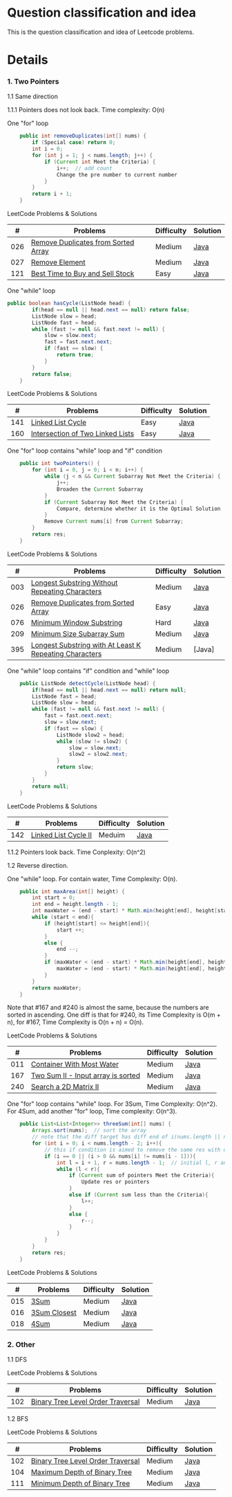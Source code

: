 Question classification and idea
===
This is the question classification and idea of Leetcode problems.

Details
===
### 1. Two Pointers
1.1 Same direction

1.1.1 Pointers does not look back. Time complexity: O(n)

One "for" loop
```Java
    public int removeDuplicates(int[] nums) {
        if (Special case) return 0;
        int i = 0;
        for (int j = 1; j < nums.length; j++) {
            if (Current int Meet the Criteria) {
                i++;  // add count
                Change the pre number to current number
            }   
        }
        return i + 1;
    }
```
LeetCode Problems & Solutions

| \# | Problems | Difficulty | Solution |
|----|----------|-----------|------|
| 026  | [Remove Duplicates from Sorted Array](https://leetcode.com/problems/remove-duplicates-from-sorted-array/) | Medium | [Java](../Code/26_Remove_Duplicates_from_Sorted_Array.java)
| 027  | [Remove Element](https://leetcode.com/problems/remove-element/) | Medium | [Java](../Code/27_Remove_Element.java)
| 121  | [Best Time to Buy and Sell Stock ](https://leetcode.com/problems/best-time-to-buy-and-sell-stock/) | Easy | [Java](../Code/121_Best_Time_to_Buy_and_Sell_Stock.java)

One "while" loop
```Java
public boolean hasCycle(ListNode head) {
        if(head == null || head.next == null) return false;
        ListNode slow = head;
        ListNode fast = head;
        while (fast != null && fast.next != null) {
            slow = slow.next;
            fast = fast.next.next;
            if (fast == slow) {
                return true;
            }             
        }
        return false;
    }
```
LeetCode Problems & Solutions

| \# | Problems | Difficulty | Solution |
|----|----------|-----------|------|
| 141  | [Linked List Cycle](https://leetcode.com/problems/linked-list-cycle/) | Easy | [Java](Code/141_Linked_List_Cycle.java)
| 160  | [Intersection of Two Linked Lists ](https://leetcode.com/problems/intersection-of-two-linked-lists/) | Easy | [Java](../Code/160_Intersection_of_Two_Linked_Lists.java)

One "for" loop contains "while" loop and "if" condition
```Java
    public int twoPointers() {
        for (int i = 0, j = 0; i < n; i++) {
            while (j < n && Current Subarray Not Meet the Criteria) {
                j++;
                Broaden the Current Subarray
            }
            if (Current Subarray Not Meet the Criteria) {
                Compare, determine whether it is the Optimal Solution
            }
            Remove Current nums[i] from Current Subarray;
        }
        return res;
    }
```
LeetCode Problems & Solutions

| \# | Problems | Difficulty | Solution |
|----|----------|-----------|------|
| 003  | [Longest Substring Without Repeating Characters](https://leetcode.com/problems/longest-substring-without-repeating-characters/) | Medium | [Java](../Code/3_Longest_Substring_Without_Repeating_Characters.java)
| 026  | [Remove Duplicates from Sorted Array](https://leetcode.com/problems/remove-duplicates-from-sorted-array/) | Easy| [Java](../Code/26_Remove_Duplicates_from_Sorted_Array.java)
| 076  | [Minimum Window Substring](https://leetcode.com/problems/minimum-window-substring/) | Hard| [Java](../Code/76_Minimum_Window_Substring.java)
| 209  | [Minimum Size Subarray Sum](https://leetcode.com/problems/minimum-size-subarray-sum/) | Medium| [Java](../Code/209_Minimum_Size_Subarray_Sum.java)
| 395  | [Longest Substring with At Least K Repeating Characters](https://leetcode.com/problems/longest-substring-with-at-least-k-repeating-characters/) | Medium| [Java]

One "while" loop contains "if" condition and "while" loop
```Java
    public ListNode detectCycle(ListNode head) {
        if(head == null || head.next == null) return null;
        ListNode fast = head;
        ListNode slow = head;
        while (fast != null && fast.next != null) {
            fast = fast.next.next;
            slow = slow.next;
            if (fast == slow) {
                ListNode slow2 = head;
                while (slow != slow2) {
                    slow = slow.next;
                    slow2 = slow2.next;
                }
                return slow;
            }
        }
        return null;
    }
```
LeetCode Problems & Solutions

| \# | Problems | Difficulty | Solution |
|----|----------|-----------|------|
| 142  | [Linked List Cycle II](https://leetcode.com/problems/linked-list-cycle-ii/submissions/) | Meduim | [Java](Code/142_Linked_List_Cycle_II.java)

1.1.2 Pointers look back. Time Conplexity: O(n^2)


1.2 Reverse direction. 

One "while" loop. For contain water, Time Complexity: O(n).
```Java
    public int maxArea(int[] height) {
        int start = 0;
        int end = height.length - 1;
        int maxWater = (end - start) * Math.min(height[end], height[start]);
        while (start < end){
            if (height[start] <= height[end]){
                start ++;
            }
            else {
                end --;
            }
            if (maxWater < (end - start) * Math.min(height[end], height[start])){
                maxWater = (end - start) * Math.min(height[end], height[start]);
            }
        }
        return maxWater;
    }
```
Note that #167 and #240 is almost the same, because the numbers are sorted in ascending. One diff is that for #240, its Time Complexity is O(m + n), for #167, Time Complexity is O(n + n) = O(n).

LeetCode Problems & Solutions

| \# | Problems | Difficulty | Solution |
|----|----------|-----------|------|
| 011  | [Container With Most Water](https://leetcode.com/problems/container-with-most-water/) | Medium | [Java](./Code/11_Container_With_Most_Water.java)
| 167  | [Two Sum II - Input array is sorted](https://leetcode.com/problems/two-sum-ii-input-array-is-sorted/) | Medium | [Java](./Code/167_Two_Sum_II_Input_array_is_sorted.java)
| 240  | [Search a 2D Matrix II](https://leetcode.com/problems/search-a-2d-matrix-ii/) | Medium | [Java](/Code/240_Search_a_2D_Matrix_II.java)

One "for" loop contains "while" loop. For 3Sum, Time Complexity: O(n^2). For 4Sum, add another "for" loop, Time complexity: O(n^3).
```Java
    public List<List<Integer>> threeSum(int[] nums) {
        Arrays.sort(nums);  // sort the array
        // note that the diff target has diff end of i(nums.length || nums.length - 2), which depends on the pointers l and r.
        for (int i = 0; i < nums.length - 2; i++){  
            // this if condition is aimed to remove the same res with diff types.
            if (i == 0 || (i > 0 && nums[i] != nums[i - 1])){
                int l = i + 1, r = nums.length - 1;  // initial l, r and other variable we need
                while (l < r){
                    if (Current sum of pointers Meet the Criteria){
                        Update res or pointers
                    }
                    else if (Current sum less than the Criteria){
                        l++;
                    }
                    else {
                        r--;
                    }
                }
            }
        }
        return res;
    }
```
LeetCode Problems & Solutions

| \# | Problems | Difficulty | Solution |
|----|----------|-----------|------|
| 015  | [3Sum](https://leetcode.com/problems/3sum/) | Medium | [Java](./Code/15_3Sum.java)
| 016  | [3Sum Closest](https://leetcode.com/problems/3sum-closest/) | Medium | [Java](./Code/16_3Sum_Closest.java)
| 018  | [4Sum](https://leetcode.com/problems/4sum/) | Medium | [Java](./Code/18_4Sum.java)


### 2. Other
1.1 DFS

LeetCode Problems & Solutions

| \# | Problems | Difficulty | Solution |
|----|----------|-----------|------|
| 102  | [Binary Tree Level Order Traversal](https://leetcode.com/problems/binary-tree-level-order-traversal/) | Medium | [Java](./Code/102_Binary_Tree_Level_Order_Traversal)

1.2 BFS

LeetCode Problems & Solutions

| \# | Problems | Difficulty | Solution |
|----|----------|-----------|------|
| 102  | [Binary Tree Level Order Traversal](https://leetcode.com/problems/binary-tree-level-order-traversal/) | Medium | [Java](./Code/102_Binary_Tree_Level_Order_Traversal)
| 104  | [Maximum Depth of Binary Tree](https://leetcode.com/problems/maximum-depth-of-binary-tree/) | Medium | [Java](./Code/104_Maximum_Depth_of_Binary_Tree.java)
| 111  | [Minimum Depth of Binary Tree](https://leetcode.com/problems/minimum-depth-of-binary-tree/) | Medium | [Java](./Code/111_Minimum_Depth_of_Binary_Tree.java)
